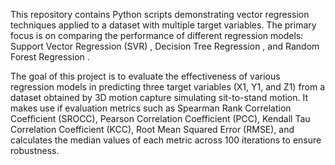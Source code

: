 This repository contains Python scripts demonstrating vector regression techniques applied to a dataset with multiple target variables. The primary focus is on comparing the performance of different regression models: Support Vector Regression (SVR) , Decision Tree Regression , and Random Forest Regression .

The goal of this project is to evaluate the effectiveness of various regression models in predicting three target variables (X1, Y1, and Z1) from a dataset obtained by 3D motion capture simulating sit-to-stand motion. It makes use if evaluation metrics such as Spearman Rank Correlation Coefficient (SROCC), Pearson Correlation Coefficient (PCC), Kendall Tau Correlation Coefficient (KCC), Root Mean Squared Error (RMSE), and calculates the median values of each metric across 100 iterations to ensure robustness.
